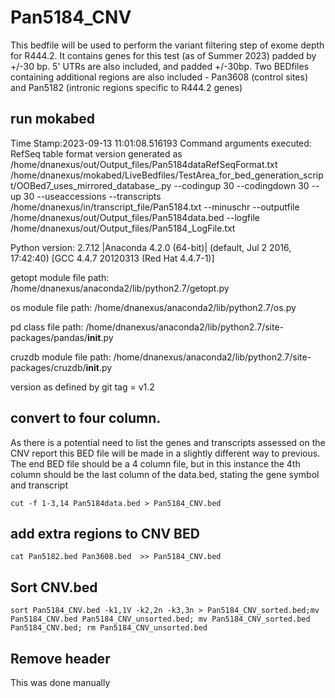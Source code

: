 # Pan5184_CNV
This bedfile will be used to perform the variant filtering step of exome depth for R444.2. 
It contains genes for this test (as of Summer 2023) padded by +/-30 bp. 5' UTRs are also included, and padded +/-30bp. 
Two BEDfiles containing additional regions are also included - Pan3608 (control sites) and Pan5182 (intronic regions specific to R444.2 genes)

## run mokabed
Time Stamp:2023-09-13 11:01:08.516193
Command arguments executed:
RefSeq table format version generated as /home/dnanexus/out/Output_files/Pan5184dataRefSeqFormat.txt
/home/dnanexus/mokabed/LiveBedfiles/TestArea_for_bed_generation_script/OOBed7_uses_mirrored_database_.py --codingup 30 --codingdown 30 --up 30 --useaccessions --transcripts /home/dnanexus/in/transcript_file/Pan5184.txt --minuschr --outputfile /home/dnanexus/out/Output_files/Pan5184data.bed --logfile /home/dnanexus/out/Output_files/Pan5184_LogFile.txt 

 Python version: 2.7.12 |Anaconda 4.2.0 (64-bit)| (default, Jul  2 2016, 17:42:40) 
[GCC 4.4.7 20120313 (Red Hat 4.4.7-1)]

 getopt module file path: /home/dnanexus/anaconda2/lib/python2.7/getopt.py

 os module file path: /home/dnanexus/anaconda2/lib/python2.7/os.py

 pd class file path: /home/dnanexus/anaconda2/lib/python2.7/site-packages/pandas/__init__.py

 cruzdb module file path: /home/dnanexus/anaconda2/lib/python2.7/site-packages/cruzdb/__init__.py

version as defined by git tag = v1.2

## convert to four column.
As there is a potential need to list the genes and transcripts assessed on the CNV report this BED file will be made in a slightly different way to previous. The end BED file should be a 4 column file, but in this instance the 4th column should be the last column of the data.bed, stating the gene symbol and transcript

`cut -f 1-3,14 Pan5184data.bed > Pan5184_CNV.bed`

## add extra regions to CNV BED
`cat Pan5182.bed Pan3608.bed  >> Pan5184_CNV.bed`

## Sort CNV.bed
`sort Pan5184_CNV.bed -k1,1V -k2,2n -k3,3n > Pan5184_CNV_sorted.bed;mv Pan5184_CNV.bed Pan5184_CNV_unsorted.bed; mv Pan5184_CNV_sorted.bed Pan5184_CNV.bed; rm Pan5184_CNV_unsorted.bed`

## Remove header 
This was done manually
